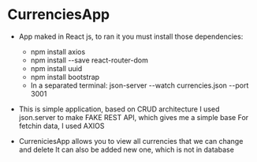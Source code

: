 # CurrenciesApp

* App maked in React js, to ran it you must install those dependencies:
    * npm install axios
    * npm install --save react-router-dom
    * npm install uuid
    * npm install bootstrap
    * In a separated terminal: json-server --watch currencies.json --port 3001

* This is simple application, based on CRUD architecture
I used json.server to make FAKE REST API, which gives me a simple base
For fetchin data, I used AXIOS

* CurreniciesApp allows you to view all currencies that we can change and delete
It can also be added new one, which is not in database

